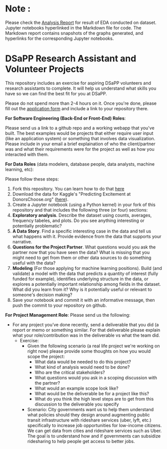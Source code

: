 # Note : 

Please check the [Analysis Report](https://github.com/Srihari231092/DSaPP_RA_Project/blob/master/AnalysisReport.md) 
for result of EDA conducted on dataset.
Jupyter notebooks hyperlinked in the Markdown file for code. The Markdown report contains snapshots of the graphs 
generated, and hyperlinks for the corresponding Jupyter notebooks. 

# DSaPP Research Assistant and Volunteer Projects
This repository includes an exercise for aspiring DSaPP volunteers and research assistants to complete. It will help us understand what skills you have so we can find the best fit for you at DSaPP.

Please do not spend more than 2-4 hours on it. Once you're done, please fill out the [application form](https://datascience.wufoo.com/forms/s8nvonf1kpaa3c/) and include a link to your repository there.

**For Software Engineering (Back-End or Front-End) Roles**: 

Please send us a link to a github repo and a working webapp that you've built. The best examples would be projects that either require user input (like an application system) or something that involves data visualization. Please include in your email a brief explaination of who the client/partner was and what their requirements were for the project as well as how you interacted with them.


**For Data Roles** (data modelers, database people, data analysts, machine learning, etc): 

Please follow these steps:

1. Fork this repository. You can learn how to do that [here](https://help.github.com/articles/fork-a-repo/)
2. Download the data for Kaggle's "Predicting Excitement at DonorsChoose.org" ([here](https://www.kaggle.com/c/kdd-cup-2014-predicting-excitement-at-donors-choose/data)).
3. Create a Jupyter notebook (using a Python kernel) in your fork of this repository and that includes the following three (or four) sections:
  1. **Exploratory analysis**. Describe the dataset using counts, averages, frequency tabeles, and plots. Do you see anything interesting or potentially problematic?
  2. **A Data Story**. Find a specific interesting case in the data and tell us what happens with it. Provide evidence from the data that supports your narrative.
  3. **Questions for the Project Partner**. What questions would you ask the partner now that you have seen the data? What is missing that you might need to get from them or other data sources to do something useful with the data?
  4. **Modeling** (For those applying for machine learning positions). Build (and validate) a model with the data that predicts a quantity of interest (fully funded for example), identifies underlying structure in the data, or explores a potentially important relationship among fields in the dataset. What did you learn from it? Why is it potentially useful or relevant to someone's decision making?
  5. Save your notebook and commit it with an informative message, then push the commit to your repository on github.


**For Project Management Role**: 
Please send us the following:
* For any project you’ve done recently, send a deliverable that you did (a report or memo or something similar. For that deliverable please explain what your role/contribution was in the deliverable vs what the team did.
  * Exercise: 
    * Given the following scenario (a real life project we're working on right now)  please provide some thoughts on how you would scope the project: 
      * What data would be needed to do this project?
      * What kind of analysis would need to be done? 
      * Who are the critical stakeholders? 
      * What questions would you ask in a scoping discussion with the partner?
      * What would an example scope look like?
      * What would be the deliverable be for a project like this? 
      * What do you think the high level steps are to get from this discussion to the deliverable you specify
    * Scenario: City governments want us to help them understand what policies should they design around augmenting public transit infrastructure with rideshare services (uber, lyft, etc.) specifically to increase job opportunities for low-income citizens. We can get data from cities and rideshare services such as Uber. The goal is to understand how and if governments can subsidize ridesharing to help people get access to better jobs.
